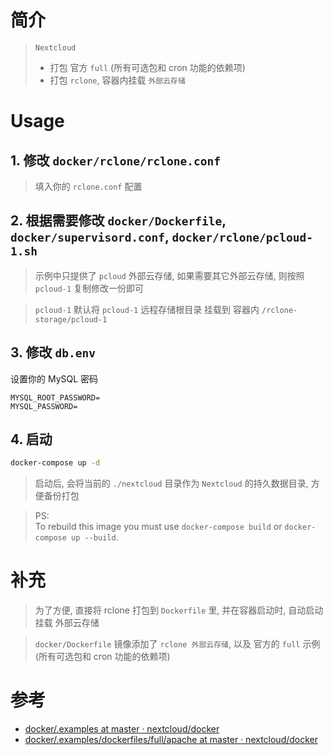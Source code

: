 

# 简介


> `Nextcloud`     
> - 打包 官方 `full` (所有可选包和 cron 功能的依赖项)    
> - 打包 `rclone`, 容器内挂载 `外部云存储`

# Usage

## 1. 修改 `docker/rclone/rclone.conf`

> 填入你的 `rclone.conf` 配置

## 2. 根据需要修改 `docker/Dockerfile`, `docker/supervisord.conf`, `docker/rclone/pcloud-1.sh`

> 示例中只提供了 `pcloud` 外部云存储, 如果需要其它外部云存储, 则按照 `pcloud-1` 复制修改一份即可

> `pcloud-1` 默认将 `pcloud-1` 远程存储根目录 挂载到 容器内 `/rclone-storage/pcloud-1`



## 3. 修改 `db.env` 

设置你的 MySQL 密码

```env db.env
MYSQL_ROOT_PASSWORD=
MYSQL_PASSWORD=
```

## 4. 启动


```bash
docker-compose up -d
```

> 启动后, 会将当前的 `./nextcloud` 目录作为 `Nextcloud` 的持久数据目录, 方便备份打包

> PS:        
> To rebuild this image you must use `docker-compose build` or `docker-compose up --build`.




# 补充


> 为了方便, 直接将 rclone 打包到 `Dockerfile` 里, 并在容器启动时, 自动启动挂载 外部云存储
 
> `docker/Dockerfile` 镜像添加了 `rclone 外部云存储`, 以及 官方的 `full` 示例 (所有可选包和 cron 功能的依赖项)



# 参考

- [docker/.examples at master · nextcloud/docker](https://github.com/nextcloud/docker/tree/master/.examples)
- [docker/.examples/dockerfiles/full/apache at master · nextcloud/docker](https://github.com/nextcloud/docker/tree/master/.examples/dockerfiles/full/apache)




